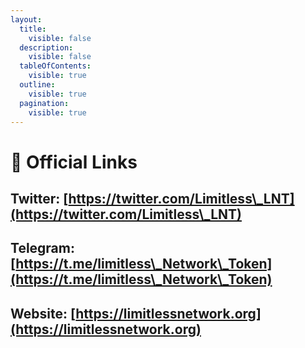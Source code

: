 ```yaml
---
layout:
  title:
    visible: false
  description:
    visible: false
  tableOfContents:
    visible: true
  outline:
    visible: true
  pagination:
    visible: true
---
```


# 🎨 Official Links

## Twitter: [https://twitter.com/Limitless\_LNT](https://twitter.com/Limitless\_LNT)

## Telegram: [https://t.me/limitless\_Network\_Token](https://t.me/limitless\_Network\_Token)

## Website: [https://limitlessnetwork.org](https://limitlessnetwork.org)

